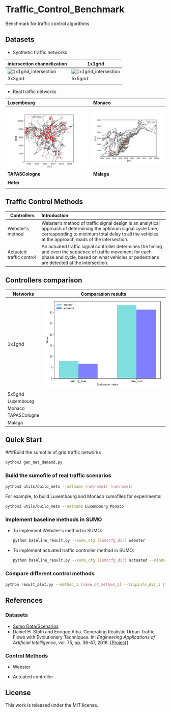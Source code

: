 # Traffic_Control_Benchmark
Benchmark for traffic control algorithms

## Datasets

* Synthetic trafﬁc networks

| intersection channelization                                  | 1x1grid                                                      |
| ------------------------------------------------------------ | ------------------------------------------------------------ |
| ![1x1grid_intersection](/Users/Star/Desktop/Codes/github/Traffic_Control_Benchmark/images/1x1grid_intersection.png) | ![1x1grid_intersection](/Users/Star/Desktop/Codes/github/Traffic_Control_Benchmark/images/1x1grid_intersection.png) |
| 3x3grid                                                      | 5x5grid                                                      |
|                                                              |                                                              |

* Real traffic networks

|              Luxembourg              |            Monaco            |
| :--------------------------------- | :------------------------- |
| ![luxembourg](images/luxembourg.png) | ![monaco](images/monaco.png) |
|             **TAPASCologne**             |            **Malaga**            |
|                                      |                              |
| **Hefei** | |
| | |

## Traffic Control Methods
| Controllers              | Introduction                                                 |
| ------------------------ | :----------------------------------------------------------- |
| Webster's method         | Webster’s method of traffic signal design is an analytical approach of determining the optimum signal cycle time, corresponding to minimum total delay to all the vehicles at the approach roads of the intersection. |
| Actuated traffic control | An actuated traffic signal controller determines the timing and even the sequence of traffic movement for each phase and cycle, based on what vehicles or pedestrians are detected at the intersection. |

## Controllers comparison

| Networks     | Comparasion results                                          |
| ------------ | ------------------------------------------------------------ |
| 1x1grid      | ![controllers_comparison](images/controllers_comparison.png) |
| 5x5grid      |                                                              |
| Luxembourg   |                                                              |
| Monaco       |                                                              |
| TAPASCologne |                                                              |
| Malaga       |                                                              |



## Quick Start

###Build the sumofile of grid traffic networks

```bash
python3 gen_net_demand.py 
```

### Build the sumofile of real traffic scenarios

```bash
python3 utils/build_nets --netname [netname1] [netname1]
```

For example, to build Luxembourg and Monaco sumofiles for experiments: 

```bash
python3 utils/build_nets --netname Luxembourg Monaco
```

###  Implement baseline methods in SUMO

* To implement Webster's method in SUMO: 

  ```bash
  python baseline_result.py --sumo_cfg [sumocfg_dir] webster
  ```

* To implement actuated traffic controller method in SUMO: 

  ```bash
  python baseline_result.py --sumo_cfg [sumocfg_dir] actuated --minDur [minDur] --maxDur [maxDur]
  ```

### Compare different control methods

```bash
python result_plot.py --method_1 [name_of_method_1] --tripinfo_dir_1 [tripinfo_dir_1] --method_2 [name_of_method_2] --tripinfo_dir_2 [tripinfo_dir_2]
```



## References

### Datasets

* [Sumo Data/Scenarios](https://sumo.dlr.de/docs/Data/Scenarios.html#monaco_sumo_traffic_most)
* Daniel H. Stolfi and Enrique Alba. Generating Realistic Urban Traffic Flows with Evolutionary Techniques. In: *Engineering Applications of Artificial Intelligence*, vol. 75, pp. 36-47, 2018. [[Project](https://en.danielstolfi.com/fga/index.php)]

### Control Methods

* Webster

* Actuated controller

  

## License

This work is released under the MIT license.